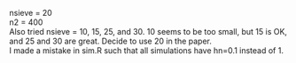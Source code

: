 nsieve = 20  
n2 = 400  
Also tried nsieve = 10, 15, 25, and 30. 10 seems to be too small, but 15 is OK, and 25 and 30 are great. Decide to use 20 in the paper.  
I made a mistake in sim.R such that all simulations have hn=0.1 instead of 1.  
